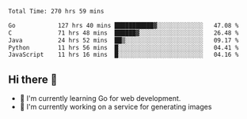 <!--START_SECTION:waka-->

```txt
Total Time: 270 hrs 59 mins

Go            127 hrs 40 mins ███████████▓░░░░░░░░░░░░░   47.08 %
C             71 hrs 48 mins  ██████▓░░░░░░░░░░░░░░░░░░   26.48 %
Java          24 hrs 52 mins  ██▒░░░░░░░░░░░░░░░░░░░░░░   09.17 %
Python        11 hrs 56 mins  █░░░░░░░░░░░░░░░░░░░░░░░░   04.41 %
JavaScript    11 hrs 16 mins  █░░░░░░░░░░░░░░░░░░░░░░░░   04.16 %
```

<!--END_SECTION:waka-->

## Hi there 👋
- 🌱 I'm currently learning Go for web development.
- 🔭 I'm currently working on a service for generating images 

<!--
**prorok210/prorok210** is a ✨ _special_ ✨ repository because its `README.md` (this file) appears on your GitHub profile.

Here are some ideas to get you started:

- 🔭 I’m currently working on ...
- 🌱 I’m currently learning ...
- 👯 I’m looking to collaborate on ...
- 🤔 I’m looking for help with ...
- 💬 Ask me about ...
- 📫 How to reach me: ...
- 😄 Pronouns: ...
- ⚡ Fun fact: ...
-->
